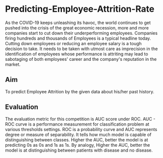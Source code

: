 # Predicting-Employee-Attrition-Rate
As the COVID-19 keeps unleashing its havoc, the world continues to get pushed into the crisis of the great economic recession, more and more companies start to cut down their underperforming employees. Companies firing hundreds and thousands of Employees is a typical headline today. Cutting down employees or reducing an employee salary is a tough decision to take. It needs to be taken with utmost care as imprecision in the identification of employees whose performance is attriting may lead to sabotaging of both employees' career and the company's reputation in the market.

## Aim
To predict Employee Attrition by the given data about his/her past history.

## Evaluation
The evaluation metric for this competition is AUC score under ROC. AUC - ROC curve is a performance measurement for classification problem at various thresholds settings. ROC is a probability curve and AUC represents degree or measure of separability. It tells how much model is capable of distinguishing between classes. Higher the AUC, better the model is at predicting 0s as 0s and 1s as 1s. By analogy, Higher the AUC, better the model is at distinguishing between patients with disease and no disease.

